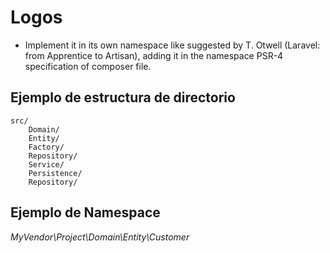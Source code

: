 # Logos
- Implement it in its own namespace like suggested by T. Otwell (Laravel: from Apprentice to Artisan), adding it in the namespace PSR-4 specification of composer file.

## Ejemplo de estructura de directorio
```
src/
    Domain/
    Entity/
    Factory/
    Repository/
    Service/
    Persistence/
    Repository/
```
## Ejemplo de Namespace
_MyVendor\Project\Domain\Entity\Customer_

